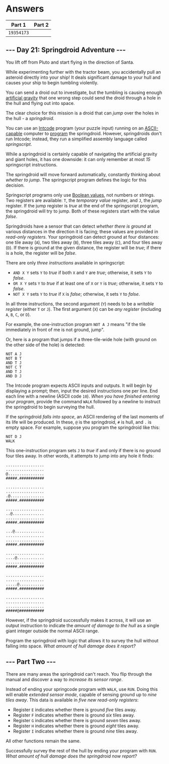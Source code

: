 # Answers

|   Part 1   |   Part 2    |
|------------|-------------|
| `19354173` | ` ` |

## --- Day 21: Springdroid Adventure ---

You lift off from Pluto and start flying in the direction of Santa.

While experimenting further with the tractor beam, you accidentally pull an asteroid directly into your ship! It deals significant damage to your hull and causes your ship to begin tumbling violently.

You can send a droid out to investigate, but the tumbling is causing enough [artificial gravity](https://en.wikipedia.org/wiki/Artificial_gravity) that one wrong step could send the droid through a hole in the hull and flying out into space.

The clear choice for this mission is a droid that can _jump_ over the holes in the hull - a _springdroid_.

You can use an [Intcode](https://adventofcode.com/2019/day/9) program (your puzzle input) running on an [ASCII-capable](https://adventofcode.com/2019/day/17) computer to [program](https://en.wikipedia.org/wiki/Programmable_read-only_memory) the springdroid. However, springdroids don't run Intcode; instead, they run a simplified assembly language called _springscript_.

While a springdroid is certainly capable of navigating the artificial gravity and giant holes, it has one downside: it can only remember at most _15_ springscript instructions.

The springdroid will move forward automatically, constantly thinking about _whether to jump_. The springscript program defines the logic for this decision.

Springscript programs only use [Boolean values](https://en.wikipedia.org/wiki/Boolean_data_type), not numbers or strings. Two registers are available: `T`, the _temporary value_ register, and `J`, the _jump_ register. If the jump register is _true_ at the end of the springscript program, the springdroid will try to jump. Both of these registers start with the value _false_.

Springdroids have a sensor that can detect _whether there is ground_ at various distances in the direction it is facing; these values are provided in _read-only registers_. Your springdroid can detect ground at four distances: one tile away (`A`), two tiles away (`B`), three tiles away (`C`), and four tiles away (`D`). If there is ground at the given distance, the register will be _true_; if there is a hole, the register will be _false_.

There are only _three instructions_ available in springscript:

*   `AND X Y` sets `Y` to _true_ if both `X` and `Y` are _true_; otherwise, it sets `Y` to _false_.
*   `OR X Y` sets `Y` to _true_ if at least one of `X` or `Y` is _true_; otherwise, it sets `Y` to _false_.
*   `NOT X Y` sets `Y` to _true_ if `X` is _false_; otherwise, it sets `Y` to _false_.

In all three instructions, the second argument (`Y`) needs to be a _writable register_ (either `T` or `J`). The first argument (`X`) can be _any register_ (including `A`, `B`, `C`, or `D`).

For example, the one-instruction program `NOT A J` means "if the tile immediately in front of me is not ground, jump".

Or, here is a program that jumps if a three-tile-wide hole (with ground on the other side of the hole) is detected:

    NOT A J
    NOT B T
    AND T J
    NOT C T
    AND T J
    AND D J
    

The Intcode program expects ASCII inputs and outputs. It will begin by displaying a prompt; then, input the desired instructions one per line. End each line with a newline (ASCII code `10`). _When you have finished entering your program_, provide the command `WALK` followed by a newline to instruct the springdroid to begin surveying the hull.

If the springdroid _falls into space_, an ASCII rendering of the last moments of its life will be produced. In these, `@` is the springdroid, `#` is hull, and `.` is empty space. For example, suppose you program the springdroid like this:

    NOT D J
    WALK
    

This one-instruction program sets `J` to _true_ if and only if there is no ground four tiles away. In other words, it attempts to jump into any hole it finds:

    .................
    .................
    @................
    #####.###########
    
    .................
    .................
    .@...............
    #####.###########
    
    .................
    ..@..............
    .................
    #####.###########
    
    ...@.............
    .................
    .................
    #####.###########
    
    .................
    ....@............
    .................
    #####.###########
    
    .................
    .................
    .....@...........
    #####.###########
    
    .................
    .................
    .................
    #####@###########
    

However, if the springdroid successfully makes it across, it will use an output instruction to indicate the _amount of damage to the hull_ as a single giant integer outside the normal ASCII range.

Program the springdroid with logic that allows it to survey the hull without falling into space. _What amount of hull damage does it report?_

## --- Part Two ---

There are many areas the springdroid can't reach. You flip through the manual and discover a way to _increase its sensor range_.

Instead of ending your springcode program with `WALK`, use `RUN`. Doing this will enable _extended sensor mode_, capable of sensing ground up to _nine tiles away_. This data is available in _five new read-only registers_:

*   Register `E` indicates whether there is ground _five_ tiles away.
*   Register `F` indicates whether there is ground _six_ tiles away.
*   Register `G` indicates whether there is ground _seven_ tiles away.
*   Register `H` indicates whether there is ground _eight_ tiles away.
*   Register `I` indicates whether there is ground _nine_ tiles away.

All other functions remain the same.

Successfully survey the rest of the hull by ending your program with `RUN`. _What amount of hull damage does the springdroid now report?_
